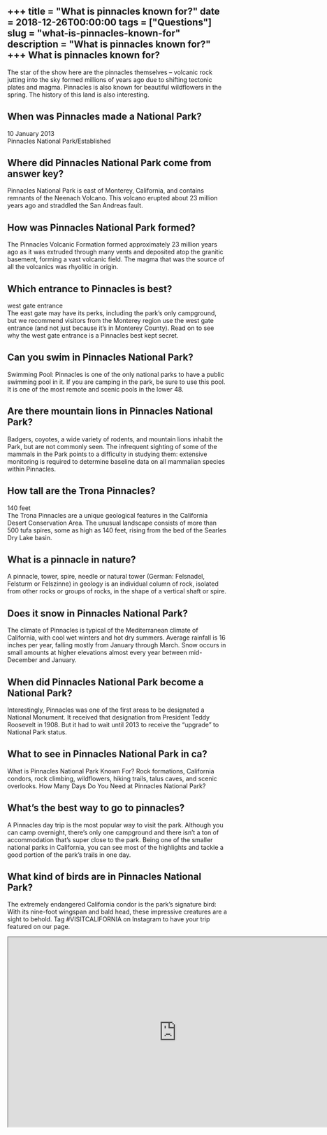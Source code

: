 +++
title = "What is pinnacles known for?"
date = 2018-12-26T00:00:00
tags = ["Questions"]
slug = "what-is-pinnacles-known-for"
description = "What is pinnacles known for?"
+++
What is pinnacles known for?
----------------------------

The star of the show here are the pinnacles themselves – volcanic rock jutting into the sky formed millions of years ago due to shifting tectonic plates and magma. Pinnacles is also known for beautiful wildflowers in the spring. The history of this land is also interesting.

When was Pinnacles made a National Park?
----------------------------------------

10 January 2013  
Pinnacles National Park/Established

Where did Pinnacles National Park come from answer key?
-------------------------------------------------------

Pinnacles National Park is east of Monterey, California, and contains remnants of the Neenach Volcano. This volcano erupted about 23 million years ago and straddled the San Andreas fault.

How was Pinnacles National Park formed?
---------------------------------------

The Pinnacles Volcanic Formation formed approximately 23 million years ago as it was extruded through many vents and deposited atop the granitic basement, forming a vast volcanic field. The magma that was the source of all the volcanics was rhyolitic in origin.

Which entrance to Pinnacles is best?
------------------------------------

west gate entrance  
The east gate may have its perks, including the park’s only campground, but we recommend visitors from the Monterey region use the west gate entrance (and not just because it’s in Monterey County). Read on to see why the west gate entrance is a Pinnacles best kept secret.

Can you swim in Pinnacles National Park?
----------------------------------------

Swimming Pool: Pinnacles is one of the only national parks to have a public swimming pool in it. If you are camping in the park, be sure to use this pool. It is one of the most remote and scenic pools in the lower 48.

Are there mountain lions in Pinnacles National Park?
----------------------------------------------------

Badgers, coyotes, a wide variety of rodents, and mountain lions inhabit the Park, but are not commonly seen. The infrequent sighting of some of the mammals in the Park points to a difficulty in studying them: extensive monitoring is required to determine baseline data on all mammalian species within Pinnacles.

How tall are the Trona Pinnacles?
---------------------------------

140 feet  
The Trona Pinnacles are a unique geological features in the California Desert Conservation Area. The unusual landscape consists of more than 500 tufa spires, some as high as 140 feet, rising from the bed of the Searles Dry Lake basin.

What is a pinnacle in nature?
-----------------------------

A pinnacle, tower, spire, needle or natural tower (German: Felsnadel, Felsturm or Felszinne) in geology is an individual column of rock, isolated from other rocks or groups of rocks, in the shape of a vertical shaft or spire.

Does it snow in Pinnacles National Park?
----------------------------------------

The climate of Pinnacles is typical of the Mediterranean climate of California, with cool wet winters and hot dry summers. Average rainfall is 16 inches per year, falling mostly from January through March. Snow occurs in small amounts at higher elevations almost every year between mid-December and January.

When did Pinnacles National Park become a National Park?
--------------------------------------------------------

Interestingly, Pinnacles was one of the first areas to be designated a National Monument. It received that designation from President Teddy Roosevelt in 1908. But it had to wait until 2013 to receive the “upgrade” to National Park status.

What to see in Pinnacles National Park in ca?
---------------------------------------------

What is Pinnacles National Park Known For? Rock formations, California condors, rock climbing, wildflowers, hiking trails, talus caves, and scenic overlooks. How Many Days Do You Need at Pinnacles National Park?

What’s the best way to go to pinnacles?
---------------------------------------

A Pinnacles day trip is the most popular way to visit the park. Although you can camp overnight, there’s only one campground and there isn’t a ton of accommodation that’s super close to the park. Being one of the smaller national parks in California, you can see most of the highlights and tackle a good portion of the park’s trails in one day.

What kind of birds are in Pinnacles National Park?
--------------------------------------------------

The extremely endangered California condor is the park’s signature bird: With its nine-foot wingspan and bald head, these impressive creatures are a sight to behold. Tag #VISITCALIFORNIA on Instagram to have your trip featured on our page.

<iframe allow="accelerometer; autoplay; clipboard-write; encrypted-media; gyroscope; picture-in-picture" allowfullscreen="" class="__youtube_prefs__  epyt-is-override  no-lazyload" data-no-lazy="1" data-origheight="433" data-origwidth="770" data-skipgform_ajax_framebjll="" height="433" id="_ytid_77646" loading="lazy" src="https://www.youtube.com/embed/b4N-XnhgoPI?enablejsapi=1&autoplay=0&cc_load_policy=0&cc_lang_pref=&iv_load_policy=1&loop=0&modestbranding=0&rel=1&fs=1&playsinline=0&autohide=2&theme=dark&color=red&controls=1&" title="YouTube player" width="770"></iframe>